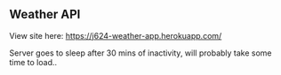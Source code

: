 ## Weather API

View site here:
https://j624-weather-app.herokuapp.com/

Server goes to sleep after 30 mins of inactivity, will probably take some time to load..
